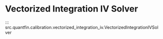 # Vectorized Integration IV Solver

::: src.quantfin.calibration.vectorized_integration_iv.VectorizedIntegrationIVSolver